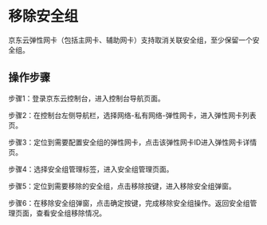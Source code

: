 # 移除安全组

京东云弹性网卡（包括主网卡、辅助网卡）支持取消关联安全组，至少保留一个安全组。

## 操作步骤
步骤1：登录京东云控制台，进入控制台导航页面。

步骤2：在控制台左侧导航栏，选择网络-私有网络-弹性网卡，进入弹性网卡列表页。

步骤3：定位到需要配置安全组的弹性网卡，点击该弹性网卡ID进入弹性网卡详情页。

步骤4：选择安全组管理标签，进入安全组管理页面。

步骤5：定位到需要移除的安全组，点击移除按键，进入移除安全组弹窗。

步骤6：在移除安全组弹窗，点击确定按键，完成移除安全组操作。返回安全组管理页面，查看安全组移除情况。


